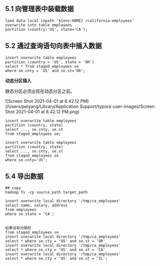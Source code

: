 ## 5.1 向管理表中装载数据

```
load data local inpath '${env:HOME} /california-employees'
overwrite into table employees
partition (country:'US', state='CA');
```



## 5.2 通过查询语句向表中插入数据

```
insert overwrite table employees
partition (country = 'US', state = 'OR')
select * from staged_employees se
where se.cnty = 'US' and se.st='OR';
```



**动态分区插入**

静态分区必须出现在动态分区之前。

![Screen Shot 2021-04-01 at 8.42.12 PM](/Users/peiyang/Library/Application Support/typora-user-images/Screen Shot 2021-04-01 at 8.42.12 PM.png)

```
insert overwrite table employees
partition (country, state)
select ..., se.cnty, se.st
from staged_employees se;

insert overwrite table employees
partition (country, state)
select ..., se.cnty, se.st
from staged_employees se
where se.cnty='US';
```



## 5.4 导出数据

``` 
## copy
hadoop fs -cp source_path target_path

insert overwrite local directory '/tmp/ca_employees'
select name, salary, address
from employees
where se.state = 'CA';


如果没有分隔符
from staged_employees se
insert overwrite local directory '/tmp/ca_employees'
select * where se.cty = 'US' and se.st = 'OR'
insert overwrite local directory '/tmp/ca_employees'
select * where se.cty = 'US' and se.st = 'CA'
insert overwrite local directory '/tmp/ca_employees'
select * where se.cty = 'US' and se.st = 'IL';
```

